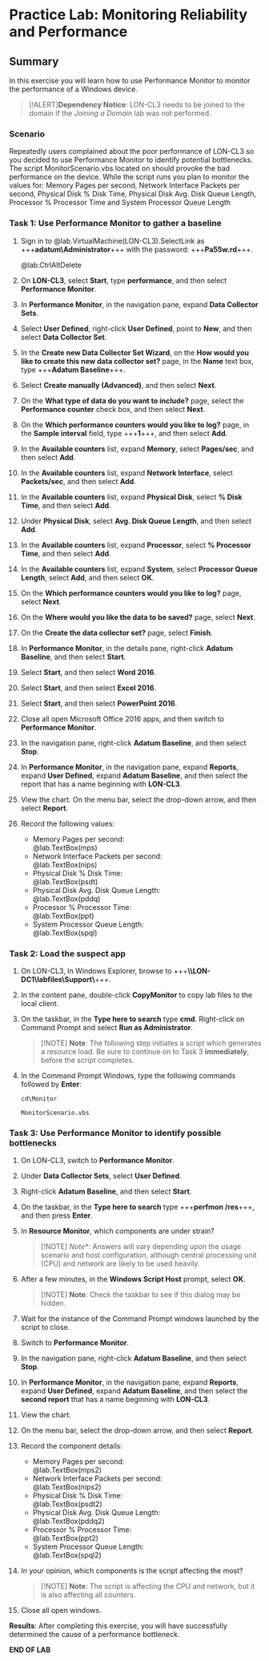 # Practice Lab: Monitoring Reliability and Performance 

## Summary

In this exercise you will learn how to use Performance Monitor to monitor the performance of a Windows device.

>[!ALERT]**Dependency Notice**: LON-CL3 needs to be joined to the domain if the *Joining a Domain* lab was not performed.

### Scenario
Repeatedly users complained about the poor performance of LON-CL3 so you decided to use Performance Monitor to identify potential bottlenecks. The script MonitorScenario.vbs located on should provoke the bad performance on the device. While the script runs you plan to monitor the values for: Memory Pages per second, Network Interface Packets per second, Physical Disk % Disk Time, Physical Disk Avg. Disk Queue Length, Processor % Processor Time and System Processor Queue Length



### Task 1: Use Performance Monitor to gather a baseline 
1.  Sign in to @lab.VirtualMachine(LON-CL3).SelectLink as +++**adatum\\Administrator**+++ with the password: +++**Pa55w.rd**+++.

    @lab.CtrlAltDelete
2.  On **LON-CL3**, select **Start**, type **performance**, and then select **Performance
    Monitor**.
3.  In **Performance Monitor**, in the navigation pane, expand **Data Collector
    Sets**.
4.  Select **User Defined**, right-click **User Defined**, point to **New**, and
    then select **Data Collector Set**.
5.  In the **Create new Data Collector Set Wizard**, on the **How would you like
    to create this new data collector set?** page, in the **Name** text box,
    type +++**Adatum Baseline**+++.
6.  Select **Create manually (Advanced)**, and then select **Next**.
7.  On the **What type of data do you want to include?** page, select the
    **Performance counter** check box, and then select **Next**.
8.  On the **Which performance counters would you like to log?** page, in the
    **Sample interval** field, type +++**1**+++, and then select **Add**.
9.  In the **Available counters** list, expand **Memory**, select **Pages/sec**,
    and then select **Add**.
10.  In the **Available counters** list, expand **Network Interface**, select
    **Packets/sec**, and then select **Add**.
11. In the **Available counters** list, expand **Physical Disk**, select **% Disk
    Time**, and then select **Add**.
12. Under **Physical Disk**, select **Avg. Disk Queue Length**, and then select
    **Add**.
13. In the **Available counters** list, expand **Processor**, select **%
    Processor Time**, and then select **Add**.
14. In the **Available counters** list, expand **System**, select **Processor
    Queue Length**, select **Add**, and then select **OK**.
15. On the **Which performance counters would you like to log?** page, select
    **Next**.
16. On the **Where would you like the data to be saved?** page, select **Next**.
17. On the **Create the data collector set?** page, select **Finish**.
18. In **Performance Monitor**, in the details pane, right-click **Adatum
    Baseline**, and then select **Start**.
18. Select **Start**, and then select **Word 2016**.
19. Select **Start**, and then select **Excel 2016**.
20. Select **Start**, and then select **PowerPoint 2016**.
21. Close all open Microsoft Office 2016 apps, and then switch to **Performance
    Monitor**.
22. In the navigation pane, right-click **Adatum Baseline**, and then select
    **Stop**.
23. In **Performance Monitor**, in the navigation pane, expand **Reports**,
    expand **User Defined**, expand **Adatum Baseline**, and then select the
    report that has a name beginning with **LON-CL3**.
24. View the chart. On the menu bar, select the drop-down arrow, and then select
    **Report**.
25. Record the following values:
    -   Memory Pages per second:         
        @lab.TextBox(mps)
    -   Network Interface Packets per second:         
        @lab.TextBox(nips)
    -   Physical Disk % Disk Time:         
        @lab.TextBox(psdt)
    -   Physical Disk Avg. Disk Queue Length:         
        @lab.TextBox(pddq)
    -   Processor % Processor Time:         
        @lab.TextBox(ppt)
    -   System Processor Queue Length:         
        @lab.TextBox(spql)

### Task 2: Load the suspect app ###
1.  On LON-CL3, In Windows Explorer, browse to +++**\\\\LON-DC1\\labfiles\\Support\\**+++.
2.  In the content pane, double-click **CopyMonitor** to copy lab files to the local client.
3.  On the taskbar, in the **Type here to search** type **cmd**. Right-click on Command Prompt and
    select **Run as Administrator**.

    >[!NOTE] **Note**: The following step initiates a script which generates a resource load. Be sure to continue on to Task 3 **immediately**, before the script completes.

4.  In the Command Prompt Windows, type the following commands followed by **Enter**:

    ```
    cd\Monitor
    ```
    ```
    MonitorScenario.vbs
    ```

### Task 3: Use Performance Monitor to identify possible bottlenecks
1.  On LON-CL3, switch to **Performance Monitor**.
2.  Under **Data Collector Sets**, select **User Defined**.
3.  Right-click **Adatum Baseline**, and then select **Start**.
4.  On the taskbar, in the **Type here to search** type +++**perfmon /res**+++, and
    then press **Enter**.
5.  In **Resource Monitor**, which components are under strain?

    >[!NOTE] *Note**: Answers will vary depending upon the usage scenario and host configuration,
    although central processing unit (CPU) and network are likely to be used
    heavily.

6.  After a few minutes, in the **Windows Script Host** prompt, select **OK**.

    >[!NOTE] **Note**: Check the taskbar to see if this dialog may be hidden.

7.  Wait for the instance of the Command Prompt windows launched by the script to close. 
8.  Switch to **Performance Monitor**.
9.  In the navigation pane, right-click **Adatum Baseline**, and then select **Stop**.
10. In **Performance Monitor**, in the navigation pane, expand **Reports**,
    expand **User Defined**, expand **Adatum Baseline**, and then select the
    **second report** that has a name beginning with **LON-CL3**.
10. View the chart.
11. On the menu bar, select the drop-down arrow, and then select **Report**.
12. Record the component details:
    -   Memory Pages per second:     
        @lab.TextBox(mps2)
    -   Network Interface Packets per second:         
        @lab.TextBox(nips2)
    -   Physical Disk % Disk Time:         
        @lab.TextBox(psdt2)
    -   Physical Disk Avg. Disk Queue Length:        
        @lab.TextBox(pddq2)
    -   Processor % Processor Time:         
        @lab.TextBox(ppt2)
    -   System Processor Queue Length:         
        @lab.TextBox(spql2)
13. In your opinion, which components is the script affecting the most?

    >[!NOTE] **Note**: The script is affecting the CPU and network, but it is also affecting all
    counters.
14. Close all open windows.

**Results**: After completing this exercise, you will have successfully determined the cause of a performance bottleneck.

**END OF LAB**
